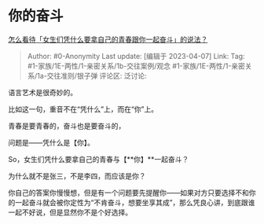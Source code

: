 # 你的奋斗
[怎么看待「女生们凭什么要拿自己的青春跟你一起奋斗」的说法？](https://www.zhihu.com/question/29820250/answer/2973267936)

> Author: #0-Anonymity
> Last update: [编辑于 2023-04-07]
> Link:
> Tag: #1-家族/1E-两性/1-亲密关系/1b-交往案例/观念 #1-家族/1E-两性/1-亲密关系/1a-交往准则/银子弹
> 评论区:
> 泛讨论:

语言艺术是很奇妙的。

比如这一句，重音不在“凭什么”上，而在“你”上。

青春是要青春的，奋斗也是要奋斗的，

问题是——凭什么是【你】。

So，女生们凭什么要拿自己的青春与【**你】**一起奋斗？

为什么就不是张三，不是李四，而应该是你？

你自己的答案你慢慢想，但是有一个问题要先提醒你——如果对方只要选择不和你的一起奋斗就会被你定性为“不肯奋斗，想要坐享其成”，那么凭良心讲，到底跟谁一起不好说，但是显然你不是个好选择。
